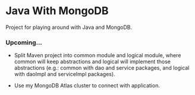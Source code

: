 # Java With MongoDB

Project for playing around with Java and MongoDB.

### Upcoming...

- Split Maven project into common module and logical module, where common will keep abstractions and logical will implement those abstractions (e.g.: common with dao and service packages, and logical with daoImpl and serviceImpl packages).

- Use my MongoDB Atlas cluster to connect with application.
